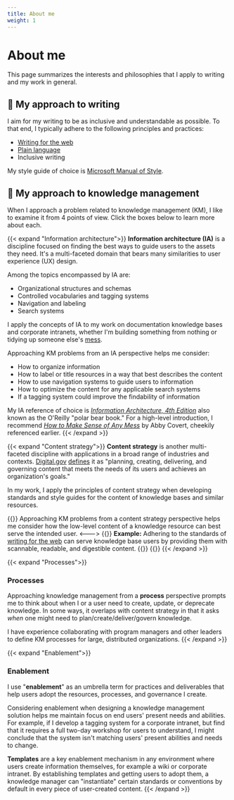 ```yaml
---
title: About me
weight: 1
---
```

# About me

This page summarizes the interests and philosophies that I apply to writing and my work in general.

## 📝 My approach to writing

I aim for my writing to be as inclusive and understandable as possible. To that end, I typically adhere to the following principles and practices:
* [Writing for the web](https://www.usability.gov/how-to-and-tools/methods/writing-for-the-web.html)
* [Plain language](https://www.plainlanguage.gov/)
* Inclusive writing

My style guide of choice is [Microsoft Manual of Style](https://learn.microsoft.com/en-us/style-guide).

## 🧠 My approach to knowledge management
When I approach a problem related to knowledge management (KM), I like to examine it from 4 points of view. Click the boxes below to learn more about each.

{{< expand "Information architecture">}}
**Information architecture (IA)** is a discipline focused on finding the best ways to guide users to the assets they need. It's a multi-faceted domain that bears many similarities to user experience (UX) design.

Among the topics encompassed by IA are:
* Organizational structures and schemas
* Controlled vocabularies and tagging systems
* Navigation and labeling
* Search systems

I apply the concepts of IA to my work on documentation knowledge bases and corporate intranets, whether I'm building something from nothing or tidying up someone else's [mess](https://www.howtomakesenseofanymess.com/).

Approaching KM problems from an IA perspective helps me consider:
* How to organize information
* How to label or title resources in a way that best describes the content
* How to use navigation systems to guide users to information
* How to optimize the content for any applicable search systems
* If a tagging system could improve the findability of information

My IA reference of choice is [*Information Architecture, 4th Edition*](https://www.oreilly.com/library/view/information-architecture-4th/9781491913529/) also known as the O'Reilly "polar bear book." For a high-level introduction, I recommend [*How to Make Sense of Any Mess*](https://www.howtomakesenseofanymess.com/) by Abby Covert, cheekily referenced earlier.
{{< /expand >}}

{{< expand "Content strategy">}}
**Content strategy** is another multi-faceted discipline with applications in a broad range of industries and contexts. [Digital.gov](https://digital.gov/) [defines](https://digital.gov/topics/content-strategy/) it as  "planning, creating, delivering, and governing content that meets the needs of its users and achieves an organization's goals."

In my work, I apply the principles of content strategy when developing standards and style guides for the content of knowledge bases and similar resources.

{{<columns>}}
Approaching KM problems from a content strategy perspective helps me consider how the low-level content of a knowledge resource can best serve the intended user. 
<--->
{{<hint info>}}
**Example:** Adhering to the standards of [writing for the web](#📝-my-approach-to-writing) can serve knowledge base users by providing them with scannable, readable, and digestible content.
{{</hint>}}
{{</columns>}}
{{< /expand >}}

{{< expand "Processes">}}
### Processes
Approaching knowledge management from a **process** perspective prompts me to think about when I or a user need to create, update, or deprecate knowledge. In some ways, it overlaps with content strategy in that it asks _when_ one might need to plan/create/deliver/govern knowledge.

I have experience collaborating with program managers and other leaders to define KM processes for large, distributed organizations. 
{{< /expand >}}

{{< expand "Enablement">}}
### Enablement
I use "**enablement**" as an umbrella term for practices and deliverables that help users adopt the resources, processes, and governance I create.

Considering enablement when designing a knowledge management solution helps me maintain focus on end users' present needs and abilities. For example, if I develop a tagging system for a corporate intranet, but find that it requires a full two-day workshop for users to understand, I might conclude that the system isn't matching users' present abilities and needs to change.

**Templates** are a key enablement mechanism in any environment where users create information themselves, for example a wiki or corporate intranet. By establishing templates and getting users to adopt them, a knowledge manager can "instantiate" certain standards or conventions by default in every piece of user-created content.
{{< /expand >}}